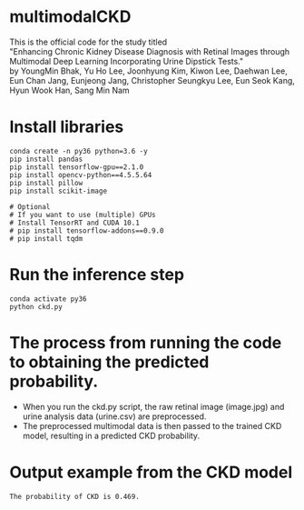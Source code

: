 # multimodalCKD
This is the official code for the study titled  
"Enhancing Chronic Kidney Disease Diagnosis with Retinal Images through Multimodal Deep Learning Incorporating Urine Dipstick Tests."  
by YoungMin Bhak, Yu Ho Lee, Joonhyung Kim, Kiwon Lee, Daehwan Lee, Eun Chan Jang, Eunjeong Jang, Christopher Seungkyu Lee, Eun Seok Kang, Hyun Wook Han, Sang Min Nam

# Install libraries
```
conda create -n py36 python=3.6 -y
pip install pandas  
pip install tensorflow-gpu==2.1.0  
pip install opencv-python==4.5.5.64  
pip install pillow  
pip install scikit-image  

# Optional
# If you want to use (multiple) GPUs
# Install TensorRT and CUDA 10.1
# pip install tensorflow-addons==0.9.0  
# pip install tqdm  
```

# Run the inference step
```
conda activate py36
python ckd.py
```

# The process from running the code to obtaining the predicted probability.
- When you run the ckd.py script, the raw retinal image (image.jpg) and urine analysis data (urine.csv) are preprocessed.  
- The preprocessed multimodal data is then passed to the trained CKD model, resulting in a predicted CKD probability.

# Output example from the CKD model
```
The probability of CKD is 0.469.
```